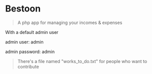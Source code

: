# Bestoon

> A php app for managing your incomes & expenses

 With a default admin user

 admin user: admin

 admin password: admin

> There's a file named "works_to_do.txt" for people who want to contribute 
